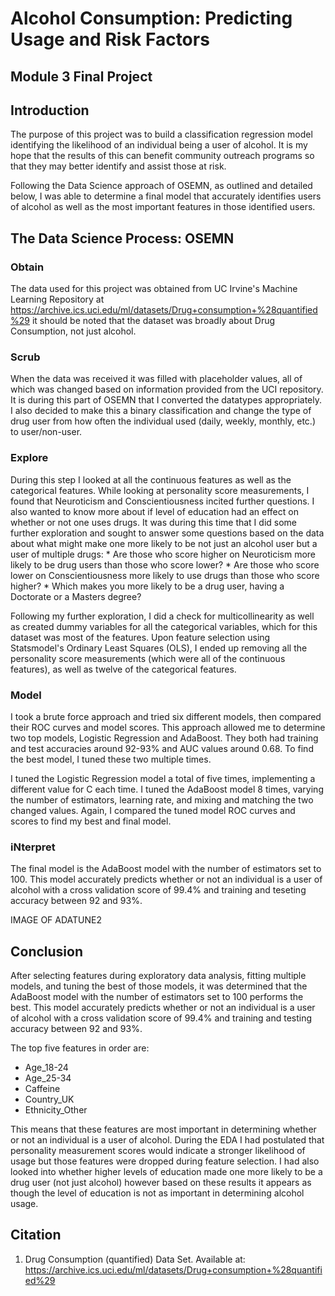 
# Alcohol Consumption: Predicting Usage and Risk Factors
## Module 3 Final Project



## Introduction

The purpose of this project was to build a classification regression model identifying the likelihood of an individual being a user of alcohol. It is my hope that the results of this can benefit community outreach programs so that they may better identify and assist those at risk.

Following the Data Science approach of OSEMN, as outlined and detailed below, I was able to determine a final model that accurately identifies users of alcohol as well as the most important features in those identified users.


## The Data Science Process: OSEMN

### Obtain

The data used for this project was obtained from UC Irvine's Machine Learning Repository at https://archive.ics.uci.edu/ml/datasets/Drug+consumption+%28quantified%29 it should be noted that the dataset was broadly about Drug Consumption, not just alcohol.

### Scrub

When the data was received it was filled with placeholder values, all of which was changed based on information provided from the UCI repository. It is during this part of OSEMN that I converted the datatypes appropriately. I also decided to make this a binary classification and change the type of drug user from how often the individual used (daily, weekly, monthly, etc.) to user/non-user.

### Explore

During this step I looked at all the continuous features as well as the categorical features. While looking at personality score measurements, I found that Neuroticism and Conscientiousness incited further questions. I also wanted to know more about if level of education had an effect on whether or not one uses drugs. It was during this time that I did some further exploration and sought to answer some questions based on the data about what might make one more likely to be not just an alcohol user but a user of multiple drugs:
    * Are those who score higher on Neuroticism more likely to be drug users than those who score lower?
    * Are those who score lower on Conscientiousness more likely to use drugs than those who score higher?
    * Which makes you more likely to be a drug user, having a Doctorate or a Masters degree?

Following my further exploration, I did a check for multicollinearity as well as created dummy variables for all the categorical variables, which for this dataset was most of the features. Upon feature selection using Statsmodel's Ordinary Least Squares (OLS), I ended up removing all the personality score measurements (which were all of the continuous features), as well as twelve of the categorical features.

### Model

I took a brute force approach and tried six different models, then compared their ROC curves and model scores. This approach allowed me to determine two top models, Logistic Regression and AdaBoost. They both had training and test accuracies around 92-93% and AUC values around 0.68. To find the best model, I tuned these two multiple times.

I tuned the Logistic Regression model a total of five times, implementing a different value for C each time. I tuned the AdaBoost model 8 times, varying the number of estimators, learning rate, and mixing and matching the two changed values. Again, I compared the tuned model ROC curves and scores to find my best and final model.

### iNterpret

The final model is the AdaBoost model with the number of estimators set to 100. This model accurately predicts whether or not an individual is a user of alcohol with a cross validation score of 99.4% and training and teseting accuracy between 92 and 93%.

IMAGE OF ADATUNE2
    

## Conclusion

After selecting features during exploratory data analysis, fitting multiple models, and tuning the best of those models, it was determined that the AdaBoost model with the number of estimators set to 100 performs the best. This model accurately predicts whether or not an individual is a user of alcohol with a cross validation score of 99.4% and training and testing accuracy between 92 and 93%. 

The top five features in order are:

* Age_18-24
* Age_25-34
* Caffeine
* Country_UK
* Ethnicity_Other

This means that these features are most important in determining whether or not an individual is a user of alcohol. During the EDA I had postulated that personality measurement scores would indicate a stronger likelihood of usage but those features were dropped during feature selection. I had also looked into whether higher levels of education made one more likely to be a drug user (not just alcohol) however based on these results it appears as though the level of education is not as important in determining alcohol usage.



## Citation

1. Drug Consumption (quantified) Data Set. Available at: https://archive.ics.uci.edu/ml/datasets/Drug+consumption+%28quantified%29
